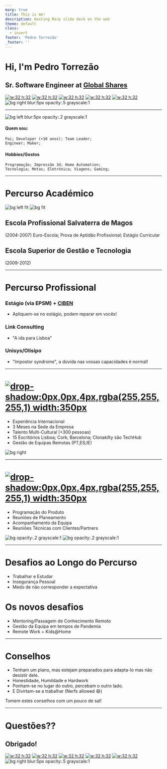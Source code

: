 ```yaml
---
marp: true
title: This is me!
description: Hosting Marp slide deck on the web
theme: default   
class:
  - invert
footer: 'Pedro Torrezão'
_footer: ''
---
```

# Hi, I'm Pedro Torrezão
## Sr. Software Engineer at [Global Shares](https://www.globalshares.com) 
[![w:32 h:32](/assets/github_logo.png)](https://github.com/ptorrezao) [![w:32 h:32](/assets/linkedin.png)](https://www.linkedin.com/in/pedrotorrezao/) [![w:32 h:32](/assets/smugmug.png)](https://ptorrezao.smugmug.com/) [![w:32 h:32](/assets/facebook.png)](https://www.facebook.com/ptorrezao/) [![w:32 h:32](/assets/email.png)](mailto:pedro.torrezao@gmail.com)
![bg right blur:5px opacity:.5 grayscale:1](/assets/me.jpg)

---

![bg left blur:5px opacity:.2 grayscale:1](/assets/maddy.jpg)
#### Quem sou:
```
Pai; Developer (+10 anos); Team Leader; 
Engineer; Maker; 
```

#### Hobbies/Gostos
```
Programação; Impressão 3d; Home Automation; 
Tecnologia; Motas; Eletrónica; Viagens; Gaming;
```
---

# Percurso Académico
![bg left fit](/assets/epsm_0.png)
![bg fit](/assets/esgts.png)
## Escola Profissional Salvaterra de Magos 
(2004-2007)
Euro-Escola; Prova de Aptidão Profissional; Estágio Curricular
## Escola Superior de Gestão e Tecnologia 
(2009-2012)

---
# Percurso Profissional
### Estágio (via EPSM) + [CIBEN](https://www.ciben.pt/) 
- Apliquem-se no estágio, podem reparar em vocês! 
### Link Consulting
- "A ida para Lisboa"
### Unisys/Olisipo
- "Impostor syndrome", a dúvida nas vossas capacidades é normal!

---

# [![drop-shadow:0px,0px,4px,rgba(255,255,255,1) width:350px](/assets/gs_logo.png)](https://www.globalshares.com/)
- Experiência Internacional
- 3 Meses na Sede da Empresa
- Talento Multi-Cultural (+300 pessoas)
- 15 Escritórios
    Lisboa; Cork; Barcelona; Clonakilty são TechHub
- Gestão de Equipas Remotas (PT;ES;IE)

![bg right](/assets/DSCF0356BW.png)

---
# [![drop-shadow:0px,0px,4px,rgba(255,255,255,1) width:350px](/assets/gs_logo.png)](https://www.globalshares.com/)
- Programação do Produto
- Reuniões de Planeamento
- Acompanhamento da Equipa
- Reuniões Técnicas com Clientes/Partners

![bg opacity:.2 grayscale:1](/assets/DSCF0214BW.png)
![bg opacity:.2 grayscale:1](/assets/DSCF0283BW.png)

---
# Desafios ao Longo do Percurso
- Trabalhar e Estudar
- Insegurança Pessoal
- Medo de não corresponder a expectativa
# Os novos desafios
- Mentoring/Passagem de Conhecimento Remoto
- Gestão da Equipa em tempos de Pandemia
- Remote Work + Kids@Home

---
# Conselhos
- Tenham um plano, mas estejam preparados para adapta-lo mas não desistir dele. 
- Honestidade, Humildade e Hardwork
- Ponham-se no lugar do outro, percebam o outro lado.
- E Divirtam-se a trabalhar (Nerfs allowed :smile:)

Tomem estes conselhos com um pouco de sal!

---

# <!--fit--> Questões??

## Obrigado!

[![w:32 h:32](/assets/github_logo.png)](https://github.com/ptorrezao) [![w:32 h:32](/assets/linkedin.png)](https://www.linkedin.com/in/pedrotorrezao/) [![w:32 h:32](/assets/smugmug.png)](https://ptorrezao.smugmug.com/) [![w:32 h:32](/assets/facebook.png)](https://www.facebook.com/ptorrezao/) [![w:32 h:32](/assets/email.png)](mailto:pedro.torrezao@gmail.com)
![bg right blur:5px opacity:.5 grayscale:1](/assets/me.jpg)
